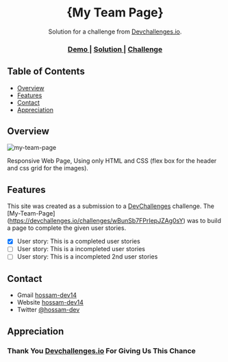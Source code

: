 <!-- Please update value in the {}  -->

<h1 align="center">{My Team Page}</h1>

<div align="center">
   Solution for a challenge from  <a href="http://devchallenges.io" target="_blank">Devchallenges.io</a>.
</div>

<div align="center">
  <h3>
    <a href="https://my-team-page-dev14.netlify.app/">
      Demo
    </a>
    <span> | </span>
    <a href="https://devchallenges.io/solutions/LXcTMARcXsBA2EzvbFQ8">
      Solution
    </a>
    <span> | </span>
    <a href="https://devchallenges.io/challenges/hhmesazsqgKXrTkYkt0U">
      Challenge
    </a>
  </h3>
</div>

<!-- TABLE OF CONTENTS -->

## Table of Contents

- [Overview](#overview)
- [Features](#features)
- [Contact](#contact)
- [Appreciation](#appreciation)


<!-- OVERVIEW -->

## Overview

![my-team-page](https://user-images.githubusercontent.com/73648971/113441519-5a333a80-93e6-11eb-884e-9f169bc5b852.png)

Responsive Web Page, Using only HTML and CSS (flex box for the header and css grid for the images).


## Features

<!-- List the features of your application or follow the template. Don't share the figma file here :) -->

This site was created as a submission to a [DevChallenges](https://devchallenges.io/challenges) challenge. The [My-Team-Page]  (https://devchallenges.io/challenges/wBunSb7FPrIepJZAg0sY) was to build a page to complete the given user stories.

- [x] User story: This is a completed user stories
- [ ] User story: This is a incompleted user stories
- [ ] User story: This is a incompleted 2nd user stories

## Contact

- Gmail [hossam-dev14](mailto:hossamdev14@gmail.com)
- Website [hossam-dev14](https://hossam-dev14.github.io/)
- Twitter [@hossam-dev](https://twitter.com/hossam-dev)


## Appreciation

<h3> Thank You <a href="http://devchallenges.io" target="_blank">Devchallenges.io</a> For Giving Us This Chance</h3>
